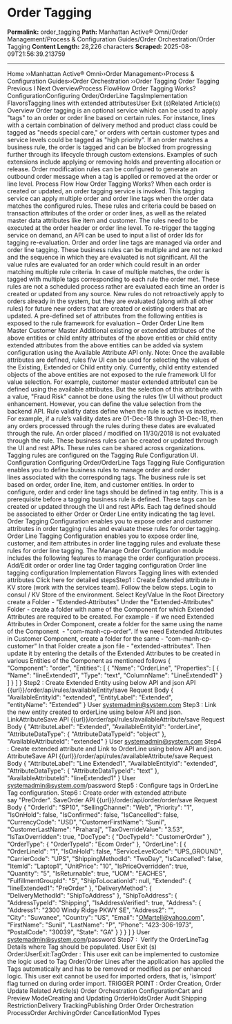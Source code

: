 # Order Tagging

**Permalink:** order_tagging
**Path:** Manhattan Active® Omni/Order Management/Process & Configuration Guides/Order Orchestration/Order Tagging
**Content Length:** 28,226 characters
**Scraped:** 2025-08-09T21:56:39.213759

---

Home ››Manhattan Active® Omni››Order Management››Process & Configuration Guides››Order Orchestration ››Order Tagging Order Tagging Previous I Next OverviewProcess FlowHow Order Tagging Works?ConfigurationConfiguring Order/OrderLine TagsImplementation FlavorsTagging lines with extended attributesUser Exit (s)Related Article(s) Overview Order tagging is an optional service which can be used to apply "tags" to an order or order line based on certain rules. For instance, lines with a certain combination of delivery method and product class could be tagged as "needs special care," or orders with certain customer types and service levels could be tagged as "high priority". If an order matches a business rule, the order is tagged and can be blocked from progressing further through its lifecycle through custom extensions. Examples of such extensions include applying or removing holds and preventing allocation or release. Order modification rules can be configured to generate an outbound order message when a tag is applied or removed at the order or line level. Process Flow How Order Tagging Works? When each order is created or updated, an order tagging service is invoked. This tagging service can apply multiple order and order line tags when the order data matches the configured rules. These rules and criteria could be based on transaction attributes of the order or order lines, as well as the related master data attributes like item and customer. The rules need to be executed at the order header or order line level. To re-trigger the tagging service on demand, an API can be used to input a list of order Ids for tagging re-evaluation. Order and order line tags are managed via order and order line tagging. These business rules can be multiple and are not ranked and the sequence in which they are evaluated is not significant. All the value rules are evaluated for an order which could result in an order matching multiple rule criteria. In case of multiple matches, the order is tagged with multiple tags corresponding to each rule the order met. These rules are not a scheduled process rather are evaluated each time an order is created or updated from any source. New rules do not retroactively apply to orders already in the system, but they are evaluated (along with all other rules) for future new orders that are created or existing orders that are updated. A pre-defined set of attributes from the following entities is exposed to the rule framework for evaluation – Order Order Line Item Master Customer Master Additional existing or extended attributes of the above entities or child entity attributes of the above entities or child entity extended attributes from the above entities can be added via system configuration using the Available Attribute API only. Note: Once the available attributes are defined, rules f/w UI can be used for selecting the values of the Existing, Extended or Child entity only. Currently, child entity extended objects of the above entities are not exposed to the rule framework UI for value selection. For example, customer master extended attribute1 can be defined using the available attributes. But the selection of this attribute with a value, "Fraud Risk" cannot be done using the rules f/w UI without product enhancement. However, you can define the value selection from the backend API. Rule validity dates define when the rule is active vs inactive. For example, if a rule’s validity dates are 01-Dec-18 through 31-Dec-18, then any orders processed through the rules during these dates are evaluated through the rule. An order placed / modified on 11/30/2018 is not evaluated through the rule. These business rules can be created or updated through the UI and rest APIs. These rules can be shared across organizations. Tagging rules are configured on the Tagging Rule Configuration UI. Configuration Configuring Order/OrderLine Tags Tagging Rule Configuration enables you to define business rules to manage order and order lines associated with the corresponding tags. The business rule is set based on order, order line, item, and customer entities. In order to configure, order and order line tags should be defined in tag entity. This is a prerequisite before a tagging business rule is defined. These tags can be created or updated through the UI and rest APIs. Each tag defined should be associated to either Order or Order Line entity indicating the tag level. Order Tagging Configuration enables you to expose order and customer attributes in order tagging rules and evaluate these rules for order tagging. Order Line Tagging Configuration enables you to expose order line, customer, and item attributes in order line tagging rules and evaluate these rules for order line tagging. The Manage Order Configuration module includes the following features to manage the order configuration process. Add/Edit order or order line tag Order tagging configuration Order line tagging configuration Implementation Flavors Tagging lines with extended attributes Click here for detailed stepsStep1 : Create Extended attribute in KV store (work with the services team). Follow the below steps. Login to consul / KV Store of the environment. Select Key/Value In the Root Directory create a Folder - "Extended-Attributes" Under the "Extended-Attributes" Folder - create a folder with name of the Component for which Extended Attributes are required to be created. For example - if we need Extended Attributes in Order Component, create a folder for the same using the name of the Component  - "com-manh-cp-order". If we need Extended Attributes in Customer Component, create a folder for the same - "com-manh-cp-customer" In that Folder create a json file - "extended-attributes". Then update it by entering the details of the Extended Attributes to be created in various Entities of the Component as mentioned follows { "Component": "order", "Entities": [ { "Name": "OrderLine", "Properties": [ { "Name": "lineExtended1", "Type": "text", "ColumnName": "LineExtended1" } ] } ] } Step2 : Create Extended Entity using below API and json API {{url}}/order/api/rules/availableEntity/save Request Body { "AvailableEntityId": "extended", "EntityLabel": "Extended", "entityName": "Extended" } User systemadmin@system.com Step3 : Link the new entity created to orderLine using below API and json. LinkAttributeSave API {{url}}/order/api/rules/availableAttribute/save Request Body { "AttributeLabel": "Extended", "AvailableEntityId": "orderLine", "AttributeDataType": { "AttributeDataTypeId": "object" }, "AvailableAttributeId": "extended" } User systemadmin@system.com Step4 : Create extended attribute and Link to OrderLine using below API and json. AttributeSave API {{url}}/order/api/rules/availableAttribute/save Request Body { "AttributeLabel": "Line Extended1", "AvailableEntityId": "extended", "AttributeDataType": { "AttributeDataTypeId": "text" }, "AvailableAttributeId": "lineExtended1" } User systemadmin@system.com/password Step5 : Configure tags in OrderLine Tag configuration. Step6 : Create order with extended attribute say "PreOrder". SaveOrder API {{url}}/order/api/order/order/save Request Body { "OrderId": "SP10", "SellingChannel": "Web", "Priority": "1", "IsOnHold": false, "IsConfirmed": false, "IsCancelled": false, "CurrencyCode": "USD", "CustomerFirstName": "Sunil", "CustomerLastName": "Praharaj", "TaxOverrideValue": "3.53", "IsTaxOverridden": true, "DocType": { "DocTypeId": "CustomerOrder" }, "OrderType": { "OrderTypeId": "Ecom Order" }, "OrderLine": [ { "OrderLineId": "1", "IsOnHold": false, "ServiceLevelCode": "UPS_GROUND", "CarrierCode": "UPS", "ShippingMethodId": "TwoDay", "IsCancelled": false, "ItemId": "Laptop1", "UnitPrice": "10", "IsPriceOverridden": true, "Quantity": "5", "IsReturnable": true, "UOM": "EACHES", "FulfillmentGroupId": "5", "ShipToLocationId": null, "Extended": { "lineExtended1": "PreOrder" }, "DeliveryMethod": { "DeliveryMethodId": "ShipToAddress" }, "ShipToAddress": { "AddressTypeId": "Shipping", "IsAddressVerified": true, "Address": { "Address1": "2300 Windy Ridge PKWY SE", "Address2": "", "City": "Suwanee", "Country": "US", "Email": "OMartell@yahoo.com", "FirstName": "Sunil", "LastName": "P", "Phone": "423-306-1973", "PostalCode": "30039", "State": "GA" } } } ] } User systemadmin@system.com/password Step7 :  Verify the OrderLineTag Details where Tag should be populated. User Exit (s) Order:UserExit:TagOrder : This user exit can be implemented to customize the logic used to Tag Order/Order Lines after the application has applied the Tags automatically and has to be removed or modified as per enhanced logic. This user exit cannot be used for imported orders, that is, 'isImport' flag turned on during order import. TRIGGER POINT : Order Creation, Order Update Related Article(s) Order Orchestration ConfigurationCart and Preview ModeCreating and Updating OrderHoldsOrder Audit Shipping RestrictionDelivery TrackingPublishing Order Order Orchestration ProcessOrder ArchivingOrder CancellationMod Types